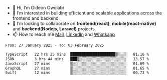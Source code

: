 - 👋 Hi, I’m Gideon Owolabi
- 👀 I’m interested in building efficient and scalable applications across the frontend and backend
- 💞️ I’m looking to collaborate on <b>frontend(react)</b>, <b>mobile(react-native)</b> and <b>backend(Nodejs, Laravel)</b> projects
- 📫 How to reach me <a href="mailto:gideoniyin2021@gmail.com">Mail</a>, <a href="https://www.linkedin.com/in/gideon-owolabi-9b667a232/">LinkedIn</a> and <a href="https://wa.me/2348055377085">Whatsapp</a>

<!---
gude1/gude1 is a ✨ special ✨ repository because its `README.md` (this file) appears on your GitHub profile.
You can click the Preview link to take a look at your changes.
--->

<!--START_SECTION:waka-->

```txt
From: 27 January 2025 - To: 03 February 2025

TypeScript   22 hrs 25 mins  ████████████████████▒░░░░   81.16 %
JSON         3 hrs 44 mins   ███▒░░░░░░░░░░░░░░░░░░░░░   13.57 %
JavaScript   27 mins         ▒░░░░░░░░░░░░░░░░░░░░░░░░   01.69 %
GraphQL      27 mins         ▒░░░░░░░░░░░░░░░░░░░░░░░░   01.65 %
Swift        12 mins         ▒░░░░░░░░░░░░░░░░░░░░░░░░   00.73 %
```

<!--END_SECTION:waka-->
